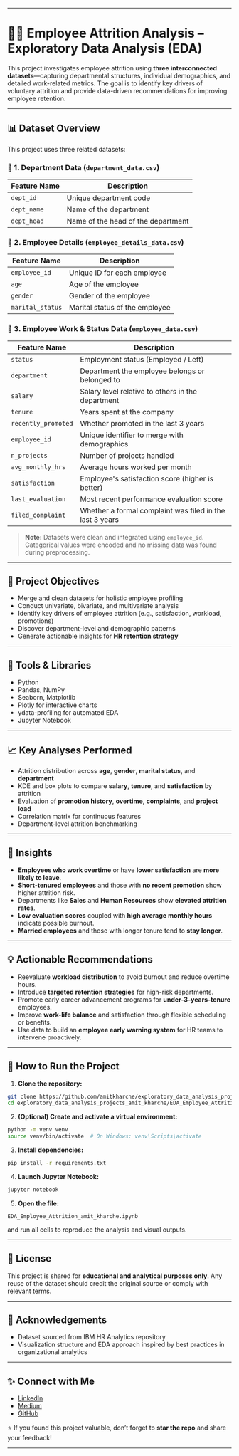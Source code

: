 
---

# 👨‍💼 Employee Attrition Analysis – Exploratory Data Analysis (EDA)

This project investigates employee attrition using **three interconnected datasets**—capturing departmental structures, individual demographics, and detailed work-related metrics. The goal is to identify key drivers of voluntary attrition and provide data-driven recommendations for improving employee retention.

---

## 📊 Dataset Overview

This project uses three related datasets:

### 📁 1. Department Data (`department_data.csv`)
| Feature Name     | Description                            |
|------------------|----------------------------------------|
| `dept_id`        | Unique department code                 |
| `dept_name`      | Name of the department                 |
| `dept_head`      | Name of the head of the department     |

### 📁 2. Employee Details (`employee_details_data.csv`)
| Feature Name      | Description                                  |
|-------------------|----------------------------------------------|
| `employee_id`     | Unique ID for each employee                  |
| `age`             | Age of the employee                          |
| `gender`          | Gender of the employee                       |
| `marital_status`  | Marital status of the employee               |

### 📁 3. Employee Work & Status Data (`employee_data.csv`)
| Feature Name         | Description                                                                 |
|----------------------|-----------------------------------------------------------------------------|
| `status`             | Employment status (Employed / Left)                                         |
| `department`         | Department the employee belongs or belonged to                              |
| `salary`             | Salary level relative to others in the department                           |
| `tenure`             | Years spent at the company                                                   |
| `recently_promoted`  | Whether promoted in the last 3 years                                         |
| `employee_id`        | Unique identifier to merge with demographics                                |
| `n_projects`         | Number of projects handled                                                   |
| `avg_monthly_hrs`    | Average hours worked per month                                               |
| `satisfaction`       | Employee's satisfaction score (higher is better)                             |
| `last_evaluation`    | Most recent performance evaluation score                                     |
| `filed_complaint`    | Whether a formal complaint was filed in the last 3 years                     |

> **Note:** Datasets were clean and integrated using `employee_id`. Categorical values were encoded and no missing data was found during preprocessing.

---

## 📌 Project Objectives

- Merge and clean datasets for holistic employee profiling
- Conduct univariate, bivariate, and multivariate analysis
- Identify key drivers of employee attrition (e.g., satisfaction, workload, promotions)
- Discover department-level and demographic patterns
- Generate actionable insights for **HR retention strategy**

---

## 🔧 Tools & Libraries

- Python
- Pandas, NumPy
- Seaborn, Matplotlib
- Plotly for interactive charts
- ydata-profiling for automated EDA
- Jupyter Notebook

---

## 📈 Key Analyses Performed

- Attrition distribution across **age**, **gender**, **marital status**, and **department**
- KDE and box plots to compare **salary**, **tenure**, and **satisfaction** by attrition
- Evaluation of **promotion history**, **overtime**, **complaints**, and **project load**
- Correlation matrix for continuous features
- Department-level attrition benchmarking

---

## 📌 Insights

- **Employees who work overtime** or have **lower satisfaction** are **more likely to leave**.
- **Short-tenured employees** and those with **no recent promotion** show higher attrition risk.
- Departments like **Sales** and **Human Resources** show **elevated attrition rates**.
- **Low evaluation scores** coupled with **high average monthly hours** indicate possible burnout.
- **Married employees** and those with longer tenure tend to **stay longer**.

---

## 💡 Actionable Recommendations

- Reevaluate **workload distribution** to avoid burnout and reduce overtime hours.
- Introduce **targeted retention strategies** for high-risk departments.
- Promote early career advancement programs for **under-3-years-tenure** employees.
- Improve **work-life balance** and satisfaction through flexible scheduling or benefits.
- Use data to build an **employee early warning system** for HR teams to intervene proactively.

---

## 🧪 How to Run the Project

1. **Clone the repository:**
```bash
git clone https://github.com/amitkharche/exploratory_data_analysis_projects_amit_kharche.git
cd exploratory_data_analysis_projects_amit_kharche/EDA_Employee_Attrition_amit_kharche
````

2. **(Optional) Create and activate a virtual environment:**

```bash
python -m venv venv
source venv/bin/activate  # On Windows: venv\Scripts\activate
```

3. **Install dependencies:**

```bash
pip install -r requirements.txt
```

4. **Launch Jupyter Notebook:**

```bash
jupyter notebook
```

5. **Open the file:**

```
EDA_Employee_Attrition_amit_kharche.ipynb
```

and run all cells to reproduce the analysis and visual outputs.

---

## 📜 License

This project is shared for **educational and analytical purposes only**. Any reuse of the dataset should credit the original source or comply with relevant terms.

---

## 🤝 Acknowledgements

* Dataset sourced from IBM HR Analytics repository
* Visualization structure and EDA approach inspired by best practices in organizational analytics

---

## ✨ Connect with Me

* [LinkedIn](https://www.linkedin.com/in/amit-kharche)
* [Medium](https://medium.com/@amitkharche14)
* [GitHub](https://github.com/amitkharche)

⭐ If you found this project valuable, don’t forget to **star the repo** and share your feedback!

---
